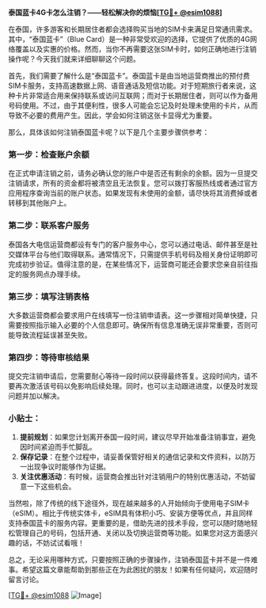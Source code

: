 **泰国蓝卡4G卡怎么注销？——轻松解决你的烦恼[[TG💪+ @esim1088](https://t.me/s/esim1088)]**

在泰国，许多游客和长期居住者都会选择购买当地的SIM卡来满足日常通讯需求。其中，“泰国蓝卡”（Blue Card）是一种非常受欢迎的选择，它提供了优质的4G网络覆盖以及实惠的价格。然而，当你不再需要这张SIM卡时，如何正确地进行注销操作呢？今天我们就来详细聊聊这个问题。

首先，我们需要了解什么是“泰国蓝卡”。泰国蓝卡是由当地运营商推出的预付费SIM卡服务，支持高速数据上网、语音通话及短信功能。对于短期旅行者来说，这种卡片非常适合用来保持联系或访问互联网；而对于长期居住者，则可以作为备用号码使用。不过，由于其便利性，很多人可能会忘记及时处理未使用的卡片，从而导致不必要的费用产生。因此，学会如何注销这张卡显得尤为重要。

那么，具体该如何注销泰国蓝卡呢？以下是几个主要步骤供参考：

### 第一步：检查账户余额
在正式申请注销之前，请务必确认您的账户中是否还有剩余的余额。因为一旦提交注销请求，所有的资金都将被清空且无法恢复。您可以拨打客服热线或者通过官方应用程序查询当前的账户状态。如果发现有未使用的金额，请尽快将其消费掉或者转移到其他账户上。

### 第二步：联系客户服务
泰国各大电信运营商都设有专门的客户服务中心，您可以通过电话、邮件甚至是社交媒体平台与他们取得联系。通常情况下，只需提供手机号码及相关身份证明即可完成初步验证。值得注意的是，在某些情况下，运营商可能还会要求您亲自前往指定的服务网点办理手续。

### 第三步：填写注销表格
大多数运营商都会要求用户在线填写一份注销申请表。这一步骤相对简单快捷，只需要按照指示输入必要的个人信息即可。确保所有信息准确无误非常重要，否则可能导致流程延误甚至失败。

### 第四步：等待审核结果
提交完注销申请后，您需要耐心等待一段时间以获得最终答复。这段时间内，请不要再次激活该号码以免影响后续处理。同时，也可以主动跟进进度，以便及时发现问题并加以解决。

### 小贴士：
1. **提前规划**：如果您计划离开泰国一段时间，建议尽早开始准备注销事宜，避免因时间紧迫而手忙脚乱。
2. **保存记录**：在整个过程中，请妥善保管好相关的通信记录和文件资料，以防万一出现争议时能够作为证据。
3. **关注优惠活动**：有时候，运营商会推出针对注销用户的特别优惠活动，不妨留意一下这些机会。

当然啦，除了传统的线下途径外，现在越来越多的人开始倾向于使用电子SIM卡（eSIM）。相比于传统实体卡，eSIM具有体积小巧、安装方便等优点，并且同样支持泰国蓝卡的服务内容。更重要的是，借助先进的技术手段，您可以随时随地轻松管理自己的号码，包括开通、关闭以及切换运营商等功能。如果您对这方面感兴趣的话，不妨试试看哦！

总之，无论采用哪种方式，只要按照正确的步骤操作，注销泰国蓝卡并不是一件难事。希望这篇文章能帮助到那些正在为此困扰的朋友！如果有任何疑问，欢迎随时留言讨论。

[[TG💪+ @esim1088](https://t.me/s/esim1088) ![Image](https://i.postimg.cc/4NQfJmqS/Snipaste-2025-05-13-00-14-12.png)]
